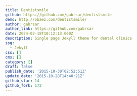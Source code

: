 ```yaml
---
title: Dentistsmile
github: https://github.com/gabrsar/dentistsmile
demo: http://obaez.com/dentistsmile/
author: gabrsar
author_link: https://github.com/gabrsar
date: 2024-02-18T10:12:13.060Z
description: Single page Jekyll theme for dental clinics
ssg:
  - Jekyll
css: []
cms: []
category: []
draft: false
publish_date: '2015-10-30T02:52:51Z'
update_date: '2015-10-28T14:40:21Z'
github_star: 14
github_fork: 172
---
```

